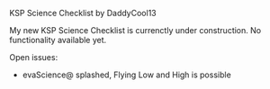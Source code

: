 KSP Science Checklist by DaddyCool13

My new KSP Science Checklist is currenctly under construction. No functionality available yet.

Open issues:
- evaScience@ splashed, Flying Low and High is possible
